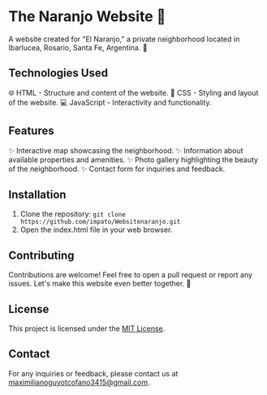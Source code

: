 # The Naranjo Website 🍊

A website created for "El Naranjo," a private neighborhood located in Ibarlucea, Rosario, Santa Fe, Argentina. 🏡

## Technologies Used

🌐 HTML - Structure and content of the website.
🎨 CSS - Styling and layout of the website.
💻 JavaScript - Interactivity and functionality.

## Features

✨ Interactive map showcasing the neighborhood.
✨ Information about available properties and amenities.
✨ Photo gallery highlighting the beauty of the neighborhood.
✨ Contact form for inquiries and feedback.

## Installation

1. Clone the repository: `git clone https://github.com/impato/Websitenaranjo.git`
2. Open the index.html file in your web browser.

## Contributing

Contributions are welcome! Feel free to open a pull request or report any issues. Let's make this website even better together. 🚀

## License

This project is licensed under the [MIT License](license).

## Contact

For any inquiries or feedback, please contact us at [maximilianoguyotcofano3415@gmail.com](mailto:email@example.com).
